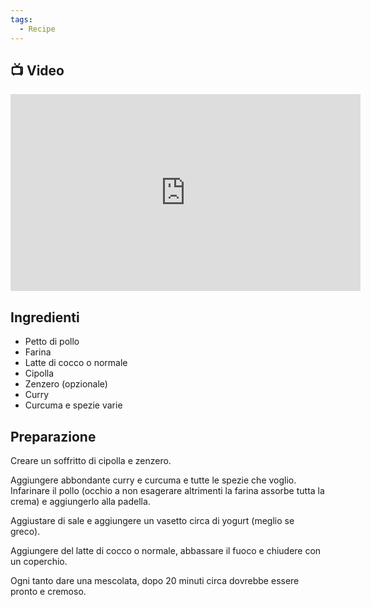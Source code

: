 ```yaml
---
tags:
  - Recipe
---
```

## 📺 Video

<div class="iframe-container">
  <iframe width="560" height="315" src="https://www.youtube.com/embed/aAa7nfwAGfU" title="YouTube video player" frameborder="0" allow="accelerometer; autoplay; clipboard-write; encrypted-media; gyroscope; picture-in-picture" allowfullscreen></iframe>
</div>

## Ingredienti

-   Petto di pollo
-   Farina
-   Latte di cocco o normale
-   Cipolla
-   Zenzero (opzionale)
-   Curry
-   Curcuma e spezie varie

## Preparazione

Creare un soffritto di cipolla e zenzero.

Aggiungere abbondante curry e curcuma e tutte le spezie che voglio. Infarinare il pollo (occhio a non esagerare altrimenti la farina assorbe tutta la crema) e aggiungerlo alla padella.

Aggiustare di sale e aggiungere un vasetto circa di yogurt (meglio se greco).

Aggiungere del latte di cocco o normale, abbassare il fuoco e chiudere con un coperchio.

Ogni tanto dare una mescolata, dopo 20 minuti circa dovrebbe essere pronto e cremoso.

